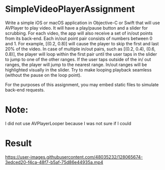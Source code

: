 # SimpleVideoPlayerAssignment

Write a simple iOS or macOS application in Objective-C or Swift that will use AVPlayer to play video. It will have a play/pause button and a slider for scrubbing.
For each video, the app will also receive a set of in/out points from its back-end. Each in/out point pair consists of numbers between 0 and 1. For example, [(0.2, 0.8)] will cause the player to skip the first and last 20% of the video.
In case of multiple in/out pairs, such as [(0.2, 0.4), (0.6, 0.8)], the player will loop within the first pair until the user taps in the slider to jump to one of the other ranges. If the user taps outside of the in/ out ranges, the player will jump to the nearest range.
In/out ranges will be highlighted visually in the slider.
Try to make looping playback seamless (without the pause on the loop point).


For the purposes of this assignment, you may embed static files to simulate back-end requests.
 
 # Note:
 I did not use AVPlayerLooper because I was not sure if I could

# Result


https://user-images.githubusercontent.com/48035232/128065674-3edced20-f4ca-48f7-b5af-75d86e44935a.mp4



